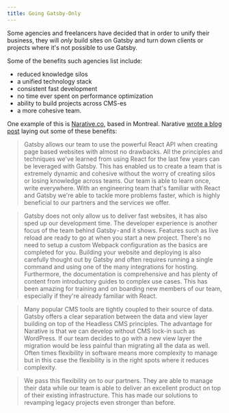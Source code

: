 ```yaml
---
title: Going Gatsby-Only
---
```


Some agencies and freelancers have decided that in order to unify their business, they will _only_ build sites on Gatsby and turn down clients or projects where it's not possible to use Gatsby.

Some of the benefits such agencies list include:

- reduced knowledge silos
- a unified technology stack
- consistent fast development
- no time ever spent on performance optimization
- ability to build projects across CMS-es
- a more cohesive team.

One example of this is [Narative.co](https://www.narative.co/), based in Montreal. Narative [wrote a blog post](/blog/2018-06-18-why-narative-loves-gatsby/) laying out some of these benefits:

> Gatsby allows our team to use the powerful React API when creating page based websites with almost no drawbacks. All the principles and techniques we've learned from using React for the last few years can be leveraged with Gatsby. This has enabled us to create a team that is extremely dynamic and cohesive without the worry of creating silos or losing knowledge across teams. Our team is able to learn once, write everywhere. With an engineering team that's familiar with React and Gatsby we're able to tackle more problems faster, which is highly beneficial to our partners and the services we offer.

> Gatsby does not only allow us to deliver fast websites, it has also sped up our development time. The developer experience is another focus of the team behind Gatsby - and it shows. Features such as live reload are ready to go at when you start a new project. There's no need to setup a custom Webpack configuration as the basics are completed for you. Building your website and deploying is also carefully thought out by Gatsby and often requires running a single command and using one of the many integrations for hosting. Furthermore, the documentation is comprehensive and has plenty of content from introductory guides to complex use cases. This has been amazing for training and on boarding new members of our team, especially if they're already familiar with React.

> Many popular CMS tools are tightly coupled to their source of data. Gatsby offers a clear separation between the data and view layer building on top of the Headless CMS principles. The advantage for Narative is that we can develop without CMS lock-in such as WordPress. If our team decides to go with a new view layer the migration would be less painful than migrating all the data as well. Often times flexibility in software means more complexity to manage but in this case the flexibility is in the right spots where it reduces complexity.

> We pass this flexibility on to our partners. They are able to manage their data while our team is able to deliver an excellent product on top of their existing infrastructure. This has made our solutions to revamping legacy projects even stronger than before.
